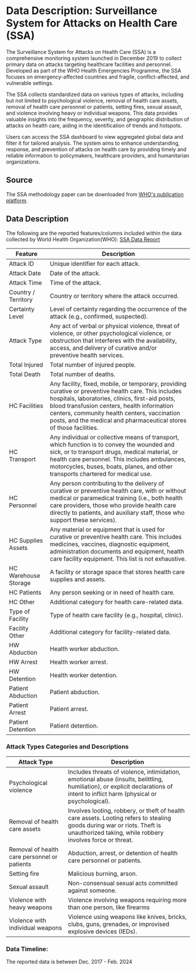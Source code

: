 # Data Description: Surveillance System for Attacks on Health Care (SSA)

The Surveillance System for Attacks on Health Care (SSA) is a comprehensive monitoring system launched in December 2019 to collect primary data on attacks targeting healthcare facilities and personnel. Developed as part of the WHO Health Emergencies Programme, the SSA focuses on emergency-affected countries and fragile, conflict-affected, and vulnerable settings.

The SSA collects standardized data on various types of attacks, including but not limited to psychological violence, removal of health care assets, removal of health care personnel or patients, setting fires, sexual assault, and violence involving heavy or individual weapons. This data provides valuable insights into the frequency, severity, and geographic distribution of attacks on health care, aiding in the identification of trends and hotspots.

Users can access the SSA dashboard to view aggregated global data and filter it for tailored analysis. The system aims to enhance understanding, response, and prevention of attacks on health care by providing timely and reliable information to policymakers, healthcare providers, and humanitarian organizations.

## Source

The SSA methodology paper can be downloaded from [WHO's publication platform](https://www.who.int/publications/i/item/surveillance-system-for-attacks-on-health-care-(-ssa)).

## Data Description

The following are the reported features/columns included within the data collected by World Health Organization(WHO): [SSA Data Report](https://extranet.who.int/ssa/LeftMenu/PublicReportList.aspx?start=2024-01-01&end=2024-02-05&countryList=0&typeList=0)

| Feature             | Description                                                                                                                                                                |
|---------------------|----------------------------------------------------------------------------------------------------------------------------------------------------------------------------|
| Attack ID           | Unique identifier for each attack.                                                                                                                                         |
| Attack Date         | Date of the attack.                                                                                                                                                        |
| Attack Time         | Time of the attack.                                                                                                                                                        |
| Country / Territory | Country or territory where the attack occurred.                                                                                                                            |
| Certainty Level     | Level of certainty regarding the occurrence of the attack (e.g., confirmed, suspected).                                                                                     |
| Attack Type         | Any act of verbal or physical violence, threat of violence, or other psychological violence, or obstruction that interferes with the availability, access, and delivery of curative and/or preventive health services. |
| Total Injured       | Total number of injured people.                                                                                                                                            |
| Total Death         | Total number of deaths.                                                                                                                                                     |
| HC Facilities       | Any facility, fixed, mobile, or temporary, providing curative or preventive health care. This includes hospitals, laboratories, clinics, first-aid posts, blood transfusion centers, health information centers, community health centers, vaccination posts, and the medical and pharmaceutical stores of those facilities. |
| HC Transport        | Any individual or collective means of transport, which function is to convey the wounded and sick, or to transport drugs, medical material, or health care personnel. This includes ambulances, motorcycles, buses, boats, planes, and other transports chartered for medical use. |
| HC Personnel        | Any person contributing to the delivery of curative or preventive health care, with or without medical or paramedical training (i.e., both health care providers, those who provide health care directly to patients, and auxiliary staff, those who support these services). |
| HC Supplies Assets  | Any material or equipment that is used for curative or preventive health care. This includes medicines, vaccines, diagnostic equipment, administration documents and equipment, health care facility equipment. This list is not exhaustive. |
| HC Warehouse Storage| A facility or storage space that stores health care supplies and assets.                                                                                                     |
| HC Patients         | Any person seeking or in need of health care.                                                                                                                              |
| HC Other            | Additional category for health care-related data.                                                                                                                          |
| Type of Facility    | Type of health care facility (e.g., hospital, clinic).                                                                                                                    |
| Facility Other      | Additional category for facility-related data.                                                                                                                              |
| HW Abduction        | Health worker abduction.                                                                                                                                                   |
| HW Arrest           | Health worker arrest.                                                                                                                                                      |
| HW Detention        | Health worker detention.                                                                                                                                                   |
| Patient Abduction   | Patient abduction.                                                                                                                                                         |
| Patient Arrest      | Patient arrest.                                                                                                                                                            |
| Patient Detention   | Patient detention.                                                                                                                                                         |

### Attack Types Categories and Descriptions
| Attack Type                     | Description                                                                                                                                                                |
|---------------------------------|----------------------------------------------------------------------------------------------------------------------------------------------------------------------------|
| Psychological violence          | Includes threats of violence, intimidation, emotional abuse (insults, belittling, humiliation), or explicit declarations of intent to inflict harm (physical or psychological). |
| Removal of health care assets   | Involves looting, robbery, or theft of health care assets. Looting refers to stealing goods during war or riots. Theft is unauthorized taking, while robbery involves force or threat. |
| Removal of health care personnel or patients | Abduction, arrest, or detention of health care personnel or patients.                                                                                                     |
| Setting fire                    | Malicious burning, arson.                                                                                                                                               |
| Sexual assault                  | Non-consensual sexual acts committed against someone.                                                                                                                    |
| Violence with heavy weapons     | Violence involving weapons requiring more than one person, like firearms
| Violence with individual weapons | Violence using weapons like knives, bricks, clubs, guns, grenades, or improvised explosive devices (IEDs).                                                                   |


### Data Timeline:
The reported data is between Dec. 2017 - Feb. 2024